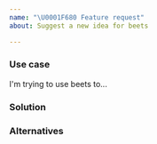 ```yaml
---
name: "\U0001F680 Feature request"
about: Suggest a new idea for beets

---
```


### Use case

I'm trying to use beets to...


### Solution
<!--
Do you have a proposal for how beets should work?

Try to be as specific as possible—for example, you could propose the name for
a new command-line option or refer to the particular ID3 frame you wish
were supported.
-->


### Alternatives
<!--
Have you tried using an existing plugin to do something similar?
Is there any current feature that _almost_ does what you need?
-->
